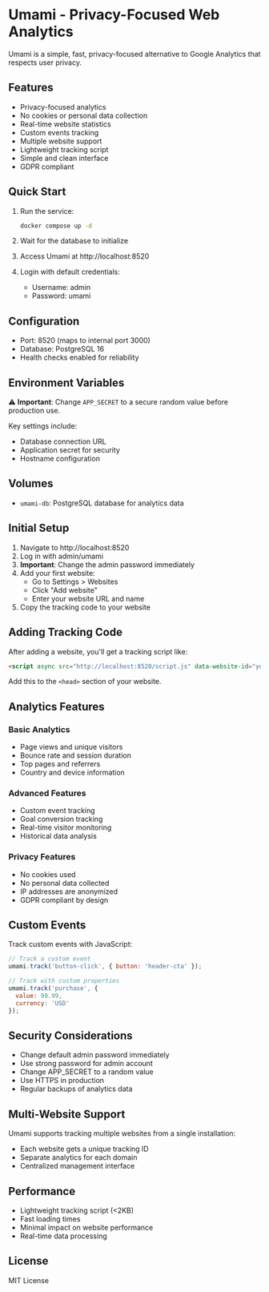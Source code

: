 # Umami - Privacy-Focused Web Analytics

Umami is a simple, fast, privacy-focused alternative to Google Analytics that respects user privacy.

## Features

- Privacy-focused analytics
- No cookies or personal data collection
- Real-time website statistics
- Custom events tracking
- Multiple website support
- Lightweight tracking script
- Simple and clean interface
- GDPR compliant

## Quick Start

1. Run the service:
   ```bash
   docker compose up -d
   ```

2. Wait for the database to initialize

3. Access Umami at http://localhost:8520

4. Login with default credentials:
   - Username: admin
   - Password: umami

## Configuration

- Port: 8520 (maps to internal port 3000)
- Database: PostgreSQL 16
- Health checks enabled for reliability

## Environment Variables

⚠️ **Important**: Change `APP_SECRET` to a secure random value before production use.

Key settings include:
- Database connection URL
- Application secret for security
- Hostname configuration

## Volumes

- `umami-db`: PostgreSQL database for analytics data

## Initial Setup

1. Navigate to http://localhost:8520
2. Log in with admin/umami
3. **Important**: Change the admin password immediately
4. Add your first website:
   - Go to Settings > Websites
   - Click "Add website"
   - Enter your website URL and name
5. Copy the tracking code to your website

## Adding Tracking Code

After adding a website, you'll get a tracking script like:

```html
<script async src="http://localhost:8520/script.js" data-website-id="your-website-id"></script>
```

Add this to the `<head>` section of your website.

## Analytics Features

### Basic Analytics
- Page views and unique visitors
- Bounce rate and session duration
- Top pages and referrers
- Country and device information

### Advanced Features
- Custom event tracking
- Goal conversion tracking
- Real-time visitor monitoring
- Historical data analysis

### Privacy Features
- No cookies used
- No personal data collected
- IP addresses are anonymized
- GDPR compliant by design

## Custom Events

Track custom events with JavaScript:

```javascript
// Track a custom event
umami.track('button-click', { button: 'header-cta' });

// Track with custom properties
umami.track('purchase', { 
  value: 99.99, 
  currency: 'USD' 
});
```

## Security Considerations

- Change default admin password immediately
- Use strong password for admin account
- Change APP_SECRET to a random value
- Use HTTPS in production
- Regular backups of analytics data

## Multi-Website Support

Umami supports tracking multiple websites from a single installation:
- Each website gets a unique tracking ID
- Separate analytics for each domain
- Centralized management interface

## Performance

- Lightweight tracking script (<2KB)
- Fast loading times
- Minimal impact on website performance
- Real-time data processing

## License

MIT License